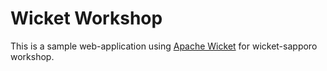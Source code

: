 Wicket Workshop
===============

This is a sample web-application using [Apache Wicket](http://wicket.apache.org/) for wicket-sapporo workshop.

